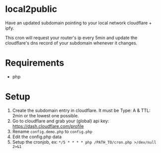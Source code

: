 # local2public
Have an updated subdomain pointing to your local network cloudflare + ipfy.

This cron will request your router's ip every 5min and update the cloudflare's dns record of your subdomain whenever it changes.

# Requirements
- php

# Setup

1. Create the subdomain entry in cloudflare. It must be Type: A & TTL: 2min or the lowest one possible.
2. Go to cloudflare and grab your (global) api key: https://dash.cloudflare.com/profile
3. Rename `config.demo.php` to `config.php`
4. Edit the config.php data
5. Setup the cronjob, ex: `*/5 * * * * php /PATH_TO/cron.php >/dev/null 2>&1`